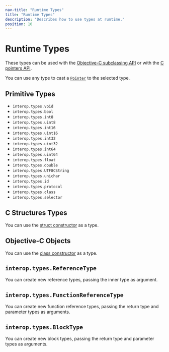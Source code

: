 ```yaml
---
nav-title: "Runtime Types"
title: "Runtime Types"
description: "Describes how to use types at runtime."
position: 10
---
```


# Runtime Types
These types can be used with the [Objective-C subclassing API](../how-to/ObjC-Subclassing.md) or with the [C pointers API](C-Pointers.md).

You can use any type to cast a [`Pointer`](C-Pointers.md) to the selected type.

## Primitive Types
* `interop.types.void`
* `interop.types.bool`
* `interop.types.int8`
* `interop.types.uint8`
* `interop.types.int16`
* `interop.types.uint16`
* `interop.types.int32`
* `interop.types.uint32`
* `interop.types.int64`
* `interop.types.uint64`
* `interop.types.float`
* `interop.types.double`
* `interop.types.UTF8CString`
* `interop.types.unichar`
* `interop.types.id`
* `interop.types.protocol`
* `interop.types.class`
* `interop.types.selector`

## C Structures Types
You can use the [struct constructor](C-Structures.md) as a type.

## Objective-C Objects
You can use the [class constructor](ObjC-Classes.md) as a type.

## `interop.types.ReferenceType`
You can create new reference types, passing the inner type as argument.

## `interop.types.FunctionReferenceType`
You can create new function reference types, passing the return type and parameter types as arguments.

## `interop.types.BlockType`
You can create new block types, passing the return type and parameter types as arguments.
